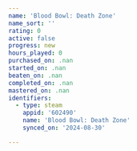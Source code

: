 ```yaml
---
name: 'Blood Bowl: Death Zone'
name_sort: ''
rating: 0
active: false
progress: new
hours_played: 0
purchased_on: .nan
started_on: .nan
beaten_on: .nan
completed_on: .nan
mastered_on: .nan
identifiers:
  - type: steam
    appid: '602490'
    name: 'Blood Bowl: Death Zone'
    synced_on: '2024-08-30'

---
```

